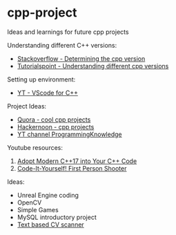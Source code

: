 # cpp-project
Ideas and learnings for future cpp projects

Understanding different C++ versions:
* [Stackoverflow - Determining the cpp version](https://stackoverflow.com/questions/2324658/how-to-determine-the-version-of-the-c-standard-used-by-the-compiler)
* [Tutorialspoint - Understanding different cpp versions](https://www.tutorialspoint.com/Different-Cplusplus-Versions)

Setting up environment:
* [YT - VScode for C++](https://www.youtube.com/watch?v=DIw02CaEusY)

Project Ideas:
* [Quora - cool cpp projects](https://www.quora.com/What-are-some-cool-C++-programming-projects)
* [Hackernoon - cpp projects](https://hackernoon.com/how-to-improve-your-c-skills-from-awesome-projects-251b300ed5a1)
* [YT channel ProgrammingKnowledge](https://www.youtube.com/channel/UCs6nmQViDpUw0nuIx9c_WvA)

Youtube resources:
1. [Adopt Modern C++17 into Your C++ Code](https://www.youtube.com/watch?v=UsrHQAzSXkA&t=540s)
2. [Code-It-Yourself! First Person Shooter](https://www.youtube.com/watch?v=xW8skO7MFYw&t=1200s)

Ideas:
* Unreal Engine coding
* OpenCV
* Simple Games
* MySQL introductory project
* [Text based CV scanner](https://www.skyfilabs.com/blog/best-computer-vision-projects-for-engineering-students)